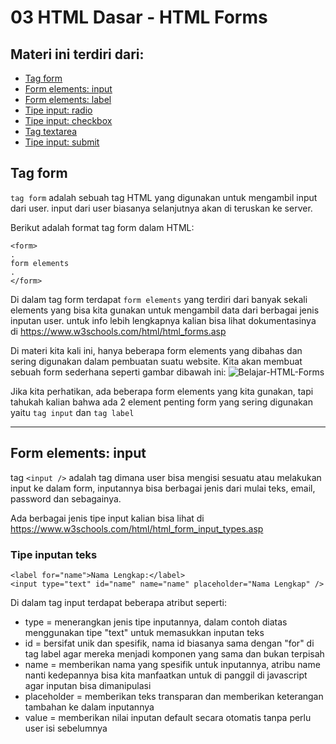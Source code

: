 # 03 HTML Dasar - HTML Forms

## Materi ini terdiri dari:
* [Tag form](https://github.com/Juwono136/SCB_Coding/tree/master/03%20HTML%20Dasar%20-%20HTML%20Forms#tag-form)
* [Form elements: input](https://github.com/Juwono136/SCB_Coding/tree/master/03%20HTML%20Dasar%20-%20HTML%20Forms#form-elements:-input)
* [Form elements: label](https://github.com/Juwono136/SCB_Coding/tree/master/03%20HTML%20Dasar%20-%20HTML%20Forms#form-elements:-label)
* [Tipe input: radio](https://github.com/Juwono136/SCB_Coding/tree/master/03%20HTML%20Dasar%20-%20HTML%20Forms#tipe-input:-radio)
* [Tipe input: checkbox](https://github.com/Juwono136/SCB_Coding/tree/master/03%20HTML%20Dasar%20-%20HTML%20Forms#tipe-input:-checkbox)
* [Tag textarea](https://github.com/Juwono136/SCB_Coding/tree/master/03%20HTML%20Dasar%20-%20HTML%20Forms#tag-textarea)
* [Tipe input: submit](https://github.com/Juwono136/SCB_Coding/tree/master/03%20HTML%20Dasar%20-%20HTML%20Forms#tipe-input:-submit)

## Tag form
`tag form` adalah sebuah tag HTML yang digunakan untuk mengambil input dari user. input dari user biasanya selanjutnya akan di teruskan ke server.

Berikut adalah format tag form dalam HTML:
```html5
<form>
.
form elements
.
</form>
```

Di dalam tag form terdapat `form elements` yang terdiri dari banyak sekali elements yang bisa kita gunakan untuk mengambil data dari berbagai jenis inputan user. untuk info lebih lengkapnya kalian bisa lihat dokumentasinya di https://www.w3schools.com/html/html_forms.asp

Di materi kita kali ini, hanya beberapa form elements yang dibahas dan sering digunakan dalam pembuatan suatu website. Kita akan membuat sebuah form sederhana seperti gambar dibawah ini:
![Belajar-HTML-Forms](https://user-images.githubusercontent.com/70443393/189599331-47f4fb0b-7ad7-47b6-b120-118a2eb8be81.png)

Jika kita perhatikan, ada beberapa form elements yang kita gunakan, tapi tahukah kalian bahwa ada 2 element penting form yang sering digunakan yaitu `tag input` dan `tag label`

____

## Form elements: input
tag `<input />` adalah tag dimana user bisa mengisi sesuatu atau melakukan input ke dalam form, inputannya bisa berbagai jenis dari mulai teks, email, password dan sebagainya.

Ada berbagai jenis tipe input kalian bisa lihat di https://www.w3schools.com/html/html_form_input_types.asp

### Tipe inputan teks
```html5
<label for="name">Nama Lengkap:</label>
<input type="text" id="name" name="name" placeholder="Nama Lengkap" />
```

Di dalam tag input terdapat beberapa atribut seperti:
* type = menerangkan jenis tipe inputannya, dalam contoh diatas menggunakan tipe "text" untuk memasukkan inputan teks
* id = bersifat unik dan spesifik, nama id biasanya sama dengan "for" di tag label agar mereka menjadi komponen yang sama dan bukan terpisah
* name = memberikan nama yang spesifik untuk inputannya, atribu name nanti kedepannya bisa kita manfaatkan untuk di panggil di javascript agar inputan bisa dimanipulasi
* placeholder = memberikan teks transparan dan memberikan keterangan tambahan ke dalam inputannya
* value = memberikan nilai inputan default secara otomatis tanpa perlu user isi sebelumnya




